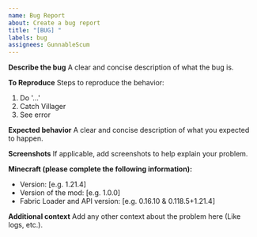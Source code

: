 ```yaml
---
name: Bug Report
about: Create a bug report
title: "[BUG] "
labels: bug
assignees: GunnableScum
---
```


**Describe the bug**
A clear and concise description of what the bug is.

**To Reproduce**
Steps to reproduce the behavior:
1. Do '...'
2. Catch Villager
3. See error

**Expected behavior**
A clear and concise description of what you expected to happen.

**Screenshots**
If applicable, add screenshots to help explain your problem.

**Minecraft (please complete the following information):**
 - Version: [e.g. 1.21.4]
 - Version of the mod: [e.g. 1.0.0]
 - Fabric Loader and API version: [e.g. 0.16.10 & 0.118.5+1.21.4]

**Additional context**
Add any other context about the problem here (Like logs, etc.).